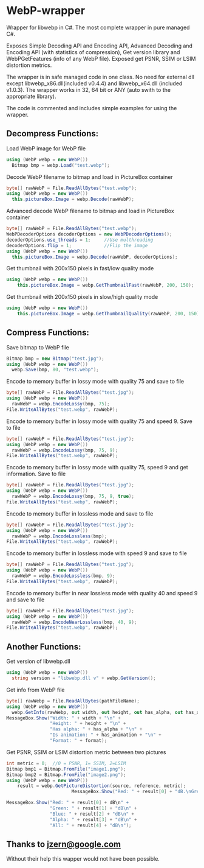 # WebP-wrapper
Wrapper for libwebp in C#. The most complete wrapper in pure managed C#.

Exposes Simple Decoding API and Encoding API, Advanced Decoding and Encoding API (with statistics of compression), Get version library and WebPGetFeatures (info of any WebP file). Exposed get PSNR, SSIM or LSIM distortion metrics.

The wrapper is in safe managed code in one class. No need for external dll except libwebp_x86.dll(included v0.4.4) and libwebp_x64.dll (included v1.0.3). The wrapper works in 32, 64 bit or ANY (auto swith to the appropriate library).

The code is commented and includes simple examples for using the wrapper.

## Decompress Functions:
Load WebP image for WebP file
```C#
using (WebP webp = new WebP())
  Bitmap bmp = webp.Load("test.webp");
```

Decode WebP filename to bitmap and load in PictureBox container
```C#
byte[] rawWebP = File.ReadAllBytes("test.webp");
using (WebP webp = new WebP())
  this.pictureBox.Image = webp.Decode(rawWebP);
```

Advanced decode WebP filename to bitmap and load in PictureBox container
```C#
byte[] rawWebP = File.ReadAllBytes("test.webp");
WebPDecoderOptions decoderOptions = new WebPDecoderOptions();
decoderOptions.use_threads = 1;     //Use multhreading
decoderOptions.flip = 1;   			//Flip the image
using (WebP webp = new WebP())
  this.pictureBox.Image = webp.Decode(rawWebP, decoderOptions);
```

Get thumbnail with 200x150 pixels in fast/low quality mode
```C#
using (WebP webp = new WebP())
	this.pictureBox.Image = webp.GetThumbnailFast(rawWebP, 200, 150);
```

Get thumbnail with 200x150 pixels in slow/high quality mode
```C#
using (WebP webp = new WebP())
	this.pictureBox.Image = webp.GetThumbnailQuality(rawWebP, 200, 150);
```


## Compress Functions:
Save bitmap to WebP file
```C#
Bitmap bmp = new Bitmap("test.jpg");
using (WebP webp = new WebP())
  webp.Save(bmp, 80, "test.webp");
```

Encode to memory buffer in lossy mode with quality 75 and save to file
```C#
byte[] rawWebP = File.ReadAllBytes("test.jpg");
using (WebP webp = new WebP())
  rawWebP = webp.EncodeLossy(bmp, 75);
File.WriteAllBytes("test.webp", rawWebP); 
```

Encode to memory buffer in lossy mode with quality 75 and speed 9. Save to file
```C#
byte[] rawWebP = File.ReadAllBytes("test.jpg");
using (WebP webp = new WebP())
  rawWebP = webp.EncodeLossy(bmp, 75, 9);
File.WriteAllBytes("test.webp", rawWebP); 
```

Encode to memory buffer in lossy mode with quality 75, speed 9 and get information. Save to file
```C#
byte[] rawWebP = File.ReadAllBytes("test.jpg");
using (WebP webp = new WebP())
  rawWebP = webp.EncodeLossy(bmp, 75, 9, true);
File.WriteAllBytes("test.webp", rawWebP); 
```

Encode to memory buffer in lossless mode and save to file
```C#
byte[] rawWebP = File.ReadAllBytes("test.jpg");
using (WebP webp = new WebP())
  rawWebP = webp.EncodeLossless(bmp);
File.WriteAllBytes("test.webp", rawWebP); 
```

Encode to memory buffer in lossless mode with speed 9 and save to file
```C#
byte[] rawWebP = File.ReadAllBytes("test.jpg");
using (WebP webp = new WebP())
  rawWebP = webp.EncodeLossless(bmp, 9);
File.WriteAllBytes("test.webp", rawWebP); 
```

Encode to memory buffer in near lossless mode with quality 40 and speed 9 and save to file
```C#
byte[] rawWebP = File.ReadAllBytes("test.jpg");
using (WebP webp = new WebP())
  rawWebP = webp.EncodeNearLossless(bmp, 40, 9);
File.WriteAllBytes("test.webp", rawWebP); 
```

## Another Functions:	
Get version of libwebp.dll
```C#
using (WebP webp = new WebP())
  string version = "libwebp.dll v" + webp.GetVersion();
```

Get info from WebP file
```C#
byte[] rawWebp = File.ReadAllBytes(pathFileName);
using (WebP webp = new WebP())
  webp.GetInfo(rawWebp, out width, out height, out has_alpha, out has_animation, out format);
MessageBox.Show("Width: " + width + "\n" +
                "Height: " + height + "\n" +
                "Has alpha: " + has_alpha + "\n" +
                "Is animation: " + has_animation + "\n" +
                "Format: " + format);
```

Get PSNR, SSIM or LSIM distortion metric between two pictures
```C#
int metric = 0;  //0 = PSNR, 1= SSIM, 2=LSIM
Bitmap bmp1 = Bitmap.FromFile("image1.png");
Bitmap bmp2 = Bitmap.FromFile("image2.png");
using (WebP webp = new WebP())
	result = webp.GetPictureDistortion(source, reference, metric);
	                    MessageBox.Show("Red: " + result[0] + "dB.\nGreen: " + result[1] + "dB.\nBlue: " + result[2] + "dB.\nAlpha: " + result[3] + "dB.\nAll: " + result[4] + "dB.", "PSNR");

MessageBox.Show("Red: " + result[0] + dB\n" +
                "Green: " + result[1] + "dB\n" +
                "Blue: " + result[2] + "dB\n" +
                "Alpha: " + result[3] + "dB\n" +
                "All: " + result[4] + "dB\n");
```


## Thanks to jzern@google.com
Without their help this wapper would not have been possible.
